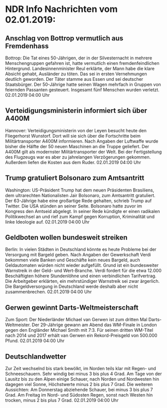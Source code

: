 # NDR Info Nachrichten vom 02.01.2019:


## Anschlag von Bottrop vermutlich aus Fremdenhass
Bottrop: Die Tat eines 50-Jährigen, der in der Silvesternacht in mehrere Menschengruppen gefahren ist, hatte vermutlich einen fremdenfeindlichen Hintergrund. Landesinnenminister Reul erklärte, der Mann habe die klare Absicht gehabt, Ausländer zu töten. Das sei in ersten Vernehmungen deutlich geworden. Der Täter stamme aus Essen und sei deutscher Staatsbürger. Der 50-Jährige hatte seinen Wagen mehrfach in Gruppen von feiernden Passanten gesteuert. Insgesamt fünf Menschen wurden verletzt. 02.01.2019 04:00 Uhr 

## Verteidigungsministerin informiert sich über A400M
Hannover: Verteidigungsministerin von der Leyen besucht heute den Fliegerhorst Wunstorf. Dort will sie sich über die Fortschritte beim Militärtransporter A400M informieren. Nach Angaben der Luftwaffe wurde bisher die Hälfte der 50 neuen Maschinen an die Truppe geliefert. Der A400M gilt als modernster Militärtransporter der Welt. Bei der Fertigstellung des Flugzeugs war es aber zu jahrelangen Verzögerungen gekommen. Außerdem liefen die Kosten aus dem Ruder. 02.01.2019 04:00 Uhr 

## Trump gratuliert Bolsonaro zum Amtsantritt
Washington: US-Präsident Trump hat dem neuen Präsidenten Brasiliens, dem ultrarechten Nationalisten Jair Bolsonaro, zum Amtsantritt gratuliert. Der 63-Jährige habe eine großartige Rede gehalten, schrieb Trump auf Twitter. Die USA stünden an seiner Seite. Bolsonaro hatte zuvor im Kongress den Amtseid abgelegt. In seiner Rede kündigte er einen radikalen Politikwechsel an und rief zum Kampf gegen Korruption, Kriminalität und linke Ideologie auf. 02.01.2019 04:00 Uhr 

## Geldboten wollen bundesweit streiken
Berlin: In vielen Städten in Deutschland könnte es heute Probleme bei der Versorgung mit Bargeld geben. Nach Angaben der Gewerkschaft Verdi bekommen viele Banken und Geschäfte kein neues Bargeld, auch Geldautomaten würden nicht wieder aufgefüllt. Grund ist ein bundesweiter Warnstreik in der Geld- und Wert-Branche. Verdi fordert für die etwa 12.000 Beschäftigten höhere Stundenlöhne und einen verbindlichen Tarifvertrag. Die Arbeitgeber erklärten, ein mehrstündiger Warnstreik sei zwar ärgerlich. Die Bargeldversorgung in Deutschland werde deshalb aber nicht zusammenbrechen. 02.01.2019 04:00 Uhr 

## Gerwen gewinnt Darts-Weltmeisterschaft
Zum Sport: Der Niederländer Michael van Gerwen ist zum dritten Mal Darts-Weltmeister. Der 29-Jährige gewann am Abend das WM-Finale in London gegen den Engländer Michael Smith mit 7:3. Für seinen dritten WM-Titel nach 2014 und 2017 erhält van Gerwen ein Rekord-Preisgeld von 500.000 Pfund. 02.01.2019 04:00 Uhr 

## Deutschlandwetter
Zur Zeit wechselnd bis stark bewölkt, im Norden teils klar mit Regen- und Schneeschauern. Sehr windig bei minus 3 bis plus 4 Grad. Am Tage von der Lausitz bis zu den Alpen einige Schauer, nach Norden und Nordwesten hin dagegen viel Sonne, Höchstwerte minus 2 bis plus 7 Grad. Die weiteren Aussichten: Am Donnerstag abziehende Schauer, bei minus 3 bis plus 7 Grad. Am Freitag im Nord- und Südosten Regen, sonst nach Westen hin trocken, minus 2 bis plus 7 Grad. 02.01.2019 04:00 Uhr 
